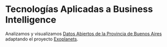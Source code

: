 Tecnologías Aplicadas a Business Intelligence
=========
Analizamos y visualizamos [Datos Abiertos de la Provincia de Buenos Aires](http://datos.gba.gob.ar/) adaptando el proyecto [Exoplanets](http://codementum.github.com/exoplanets).

